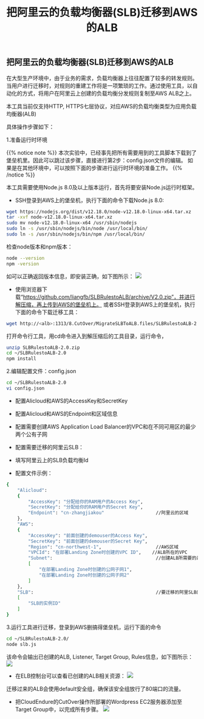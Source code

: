 ﻿---
title: "把阿里云的负载均衡器(SLB)迁移到AWS的ALB"
chapter: false
weight: 84
---

## 把阿里云的负载均衡器(SLB)迁移到AWS的ALB

在大型生产环境中，由于业务的需求，负载均衡器上往往配置了较多的转发规则。当用户进行迁移时，对规则的重建工作将是一项繁琐的工作。通过使用工具，以自动化的方式，将用户在阿里云上创建的负载均衡分发规则复制至AWS ALB之上。

本工具当前仅支持HTTP, HTTPS七层协议，对应AWS的负载均衡类型为应用负载均衡器(ALB)

具体操作步骤如下：

1.准备运行时环境

{{% notice note %}}
本次实验中，已经事先把所有需要用到的工具脚本下载到了堡垒机里。因此可以跳过该步骤，直接进行第2步：config.json文件的编辑。
如果是在其他环境中，可以按照下面的步骤进行运行时环境的准备工作。
{{% /notice  %}}

本工具需要使用Node.js 8.0及以上版本运行，首先将要安装Node.js运行时框架。

* SSH登录到AWS上的堡垒机，执行下面的命令下载Node.js 8.0:
```bash
wget https://nodejs.org/dist/v12.18.0/node-v12.18.0-linux-x64.tar.xz
tar -xvf node-v12.18.0-linux-x64.tar.xz
sudo mv node-v12.18.0-linux-x64 /usr/sbin/nodejs
sudo ln -s /usr/sbin/nodejs/bin/node /usr/local/bin/
sudo ln -s /usr/sbin/nodejs/bin/npm /usr/local/bin/
```

检查node版本和npm版本：
```bash
node --version
npm -version
```

如可以正确返回版本信息，即安装正确，如下图所示：
![](/images/Failover/512.png)

* 使用浏览器下载“https://github.com/liangfb/SLBRulestoALB/archive/V2.0.zip”，并进行解压缩，再上传到AWS的堡垒机上。
或者SSH登录到AWS上的堡垒机，执行下面的命令下载迁移工具：

```bash
wget http://<alb>:1313/8.CutOver/MigrateSLBToALB.files/SLBRulestoALB-2.0.zip
```

打开命令行工具，用cd命令进入到解压缩后的工具目录，运行命令，

```bash
unzip SLBRulestoALB-2.0.zip
cd ~/SLBRulestoALB-2.0
npm install
```

2.编辑配置文件：config.json

```bash
cd ~/SLBRulestoALB-2.0
vi config.json
```

- 配置Alicloud和AWS的AccessKey和SecretKey

- 配置Alicloud和AWS的Endpoint和区域信息

- 配置需要创建AWS Application Load Balancer的VPC和在不同可用区的最少两个公有子网

- 配置需要迁移的阿里云SLB：

- 填写阿里云上的SLB负载均衡Id

- 配置文件示例：

```bash
{
    "Alicloud":
    {
        "AccessKey": "分配给你的RAM用户的Access Key",
        "SecretKey": "分配给你的RAM用户的Secret Key",
        "Endpoint": "cn-zhangjiakou"                   //阿里云的区域
    },
    "AWS":
    {
        "AccessKey": "前面创建的demouser的Access Key",
        "SecretKey": "前面创建的demouser的Secret Key",
        "Region": "cn-northwest-1",                    //AWS区域
        "VPCId": "在部署Landing Zone时创建的VPC ID",    //ALB所在的VPC
        "Subnet":                                      //创建ALB所需要的最少两个在不同可用区的公有子网
        [
            "在部署Landing Zone时创建的公网子网1",
            "在部署Landing Zone时创建的公网子网2"
        ]
    },
    "SLB":                                             //要迁移的阿里SLB的实例ID列表
    [
        "SLB的实例ID"
    ]
}
```

3.运行工具进行迁移，登录到AWS删搞得堡垒机，运行下面的命令

```bash
cd ~/SLBRulestoALB-2.0/
node slb.js
```

该命令会输出已创建的ALB, Listener, Target Group, Rules信息，如下图所示：
![](/images/Failover/nodejsoutput.png)

* 在ELB控制台可以查看已创建的ALB相关资源：
![](/images/Failover/532.png)

迁移过来的ALB会使用default安全组，确保该安全组放行了80端口的流量。

* 把CloudEndure的CutOver操作所部署的Wordpress EC2服务器添加至Target Group中，以完成所有步骤。
![](/images/Failover/531.png)



